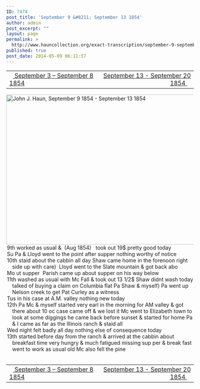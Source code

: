 ```yaml
---
ID: 7474
post_title: 'September 9 &#8211; September 13 1854'
author: admin
post_excerpt: ""
layout: page
permalink: >
  http://www.hauncollection.org/exact-transcription/september-9-september-13-1854/
published: true
post_date: 2014-05-09 06:11:57
---
```

<table style="width: 100%;" align="center">
<tbody>
<tr>
<td width="50%"><a title="September 3 – September 8 1854" href="http://www.hauncollection.org/version-2/version-ii-series-i/september-3-september-8-1854/"><img src="https://lh3.googleusercontent.com/-EFJpxxNiPNw/VqgtWBCZrMI/AAAAAAAAAFU/WfY4lPFWWkg/s800-Ic42/Soeb-Plain-Arrows-8-10px.png" alt="" width="10" height="10" /> September 3 – September 8 1854</a></td>
<td style="text-align: right;"><a title="September 13 – September 20 1854" href="http://www.hauncollection.org/version-2/version-ii-series-i/september-13-september-20-1854/"> September 13 - September 20 1854 <img src="https://lh3.googleusercontent.com/-67k0cYlpXHw/VqgtWKz1MXI/AAAAAAAAAFU/k9PW_Piyurk/s800-Ic42/Soeb-Plain-Arrows-5-10px.png" alt="" width="10" height="10" /></a></td>
</tr>
</tbody>
</table>
<a href="http://www.hauncollection.org/wp-content/uploads/John Haun/JJH_052_September 9 1854 - September 13 1854.JPG" target="_blank" rel="noopener"><img class="alignnone wp-image-2282 size-large" src="http://www.hauncollection.org/wp-content/uploads/John Haun/JJH_052_September 9 1854 - September 13 1854-1024x682.jpg" alt="John J. Haun, September 9 1854 - September 13 1854" width="604" height="402" /></a>
<div style="text-indent: -1em; padding-left: 16px;">9th worked as usual &amp;  (Aug 1854)   took out 19$ pretty good today</div>
<div style="text-indent: -1em; padding-left: 16px;">Su Pa &amp; Lloyd went to the point after supper nothing worthy of notice</div>
<div style="text-indent: -1em; padding-left: 16px;">10th staid about the cabbin all day Shaw came home in the forenoon
right side up with care)  Lloyd went to the Slate mountain &amp; got back abo</div>
<div style="text-indent: -1em; padding-left: 16px;">Mo ut supper  Parish came up about supper on his way below</div>
<div style="text-indent: -1em; padding-left: 16px;">11th washed as usual with Mc Fall &amp; took out 13 1/2$ Shaw didnt
wash today talked of buying a claim on Columbia flat Pa Shaw
&amp; myself) Pa went up Nelson creek to get Pat Curley as a witness</div>
<div style="text-indent: -1em; padding-left: 16px;">Tus in his case at A.M. valley nothing new today</div>
<div style="text-indent: -1em; padding-left: 16px;">12th Pa Mc &amp; myself started very earl in the morning for AM valley
&amp; got there about 10 oc case came off &amp; we lost it Mc went to Elizabeth
town to look at some diggings he came back before sunset &amp;
started for home Pa &amp; I came as far as the Illinois ranch &amp; staid all</div>
<div style="text-indent: -1em; padding-left: 16px;">Wed night felt badly all day nothing else of consequence today</div>
<div style="text-indent: -1em; padding-left: 16px;">13th started before day from the ranch &amp; arrived at the cabbin about
breakfast time very hungry &amp; much fatigued missing sup
per &amp; break fast went to work as usual old Mc also fell the pine</div>
&nbsp;
<table style="width: 100%;" align="center">
<tbody>
<tr>
<td width="50%"><a title="September 3 – September 8 1854" href="http://www.hauncollection.org/version-2/version-ii-series-i/september-3-september-8-1854/"><img src="https://lh3.googleusercontent.com/-EFJpxxNiPNw/VqgtWBCZrMI/AAAAAAAAAFU/WfY4lPFWWkg/s800-Ic42/Soeb-Plain-Arrows-8-10px.png" alt="" width="10" height="10" /> September 3 – September 8 1854</a></td>
<td style="text-align: right;"><a title="September 13 – September 20 1854" href="http://www.hauncollection.org/version-2/version-ii-series-i/september-13-september-20-1854/"> September 13 - September 20 1854 <img src="https://lh3.googleusercontent.com/-67k0cYlpXHw/VqgtWKz1MXI/AAAAAAAAAFU/k9PW_Piyurk/s800-Ic42/Soeb-Plain-Arrows-5-10px.png" alt="" width="10" height="10" /></a></td>
</tr>
</tbody>
</table>